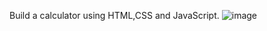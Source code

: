 Build a calculator using HTML,CSS and JavaScript.
![image](https://github.com/user-attachments/assets/02022ddf-fa35-4863-85f1-402179321e8a)
